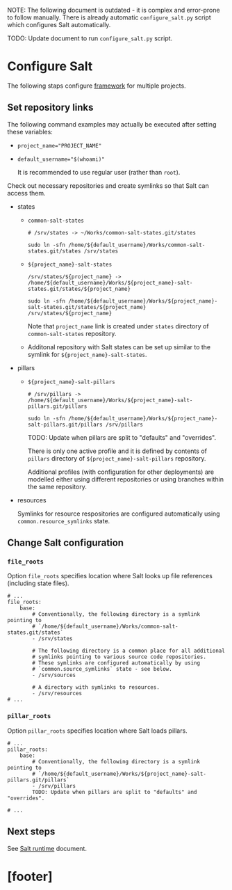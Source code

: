 
NOTE: The following document is outdated - it is complex and error-prone to
follow manually. There is already automatic `configure_salt.py` script
which configures Salt automatically.

TODO: Update document to run `configure_salt.py` script.

# Configure Salt #

The following staps configure [framework][2] for multiple projects.

## Set repository links ##

The following command examples may actually be executed
after setting these variables:

*   `project_name="PROJECT_NAME"`

*   `default_username="$(whoami)"`

    It is recommended to use regular user (rather than `root`).

Check out necessary repositories and create symlinks
so that Salt can access them.

*   states

    *   `common-salt-states`

        ```
        # /srv/states -> ~/Works/common-salt-states.git/states

        sudo ln -sfn /home/${default_username}/Works/common-salt-states.git/states /srv/states
        ```

    *   `${project_name}-salt-states`

        ```
        /srv/states/${project_name} -> /home/${default_username}/Works/${project_name}-salt-states.git/states/${project_name}

        sudo ln -sfn /home/${default_username}/Works/${project_name}-salt-states.git/states/${project_name} /srv/states/${project_name}
        ```

        Note that `project_name` link is created under `states` directory
        of `common-salt-states` repository.

    *   Additonal repository with Salt states can be set up similar to
        the symlink for `${project_name}-salt-states`.

*   pillars

    *   `${project_name}-salt-pillars`

        ```
        # /srv/pillars -> /home/${default_username}/Works/${project_name}-salt-pillars.git/pillars

        sudo ln -sfn /home/${default_username}/Works/${project_name}-salt-pillars.git/pillars /srv/pillars
        ```
        TODO: Update when pillars are split to "defaults" and "overrides".

        There is only one active profile and it is defined by contents of
        `pillars` directory of `${project_name}-salt-pillars` repository.

        Additional profiles (with configuration for other deployments) are
        modelled either using different repositories or using branches
        within the same repository.

*   resources

    Symlinks for resource respositories are configured
    automatically using `common.resource_symlinks` state.

## Change Salt configuration ##

### `file_roots` ###

Option `file_roots` specifies location where Salt looks up file references
(including state files).

```
# ...
file_roots:
    base:
        # Conventionally, the following directory is a symlink pointing to
        # `/home/${default_username}/Works/common-salt-states.git/states`
        - /srv/states

        # The following directory is a common place for all additional
        # symlinks pointing to various source code repositories.
        # These symlinks are configured automatically by using
        # `common.source_symlinks` state - see below.
        - /srv/sources

        # A directory with symlinks to resources.
        - /srv/resources
# ...
```

### `pillar_roots` ###

Option `pillar_roots` specifies location where Salt loads pillars.

```
# ...
pillar_roots:
    base:
        # Conventionally, the following directory is a symlink pointing to
        # `/home/${default_username}/Works/${project_name}-salt-pillars.git/pillars`
        - /srv/pillars
        TODO: Update when pillars are split to "defaults" and "overrides".

# ...
```

## Next steps ##

See [Salt runtime][14] document.

# [footer] #

[2]: /docs/framework.md
[14]: /docs/salt_runtime.md
